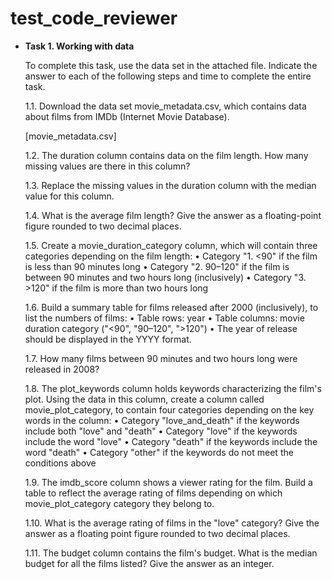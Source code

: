 # test_code_reviewer

- **Task 1. Working with data**
    
    To complete this task, use the data set in the attached file. Indicate the answer to each of the
    following steps and time to complete the entire task.
    
    1.1. Download the data set movie_metadata.csv, which contains data about films from IMDb
    (Internet Movie Database).
    
    [movie_metadata.csv]
    
    1.2. The duration column contains data on the film length. How many missing values are there
    in this column?
    
    1.3. Replace the missing values in the duration column with the median value for this column.
    
    1.4. What is the average film length? Give the answer as a floating-point figure rounded to
    two decimal places.
    
    1.5. Create a movie_duration_category column, which will contain three categories
    depending on the film length:
    • Category "1. <90" if the film is less than 90 minutes long
    • Category "2. 90–120" if the film is between 90 minutes and two hours long (inclusively)
    • Category "3. >120" if the film is more than two hours long
    
    1.6. Build a summary table for films released after 2000 (inclusively), to list the numbers of
    films:
    • Table rows: year
    • Table columns: movie duration category ("<90", "90–120", ">120")
    • The year of release should be displayed in the YYYY format.
    
    1.7. How many films between 90 minutes and two hours long were released in 2008?
    
    1.8. The plot_keywords column holds keywords characterizing the film's plot. Using the data
    in this column, create a column called movie_plot_category, to contain four categories
    depending on the key words in the column:
    • Category "love_and_death" if the keywords include both "love" and "death"
    • Category "love" if the keywords include the word "love"
    • Category "death" if the keywords include the word "death"
    • Category "other" if the keywords do not meet the conditions above
    
    1.9. The imdb_score column shows a viewer rating for the film. Build a table to reflect the
    average rating of films depending on which movie_plot_category category they belong to.
    
    1.10. What is the average rating of films in the "love" category? Give the answer as a floating point figure rounded to two decimal places.
    
    1.11. The budget column contains the film's budget. What is the median budget for all the films listed? Give the answer as an integer.
